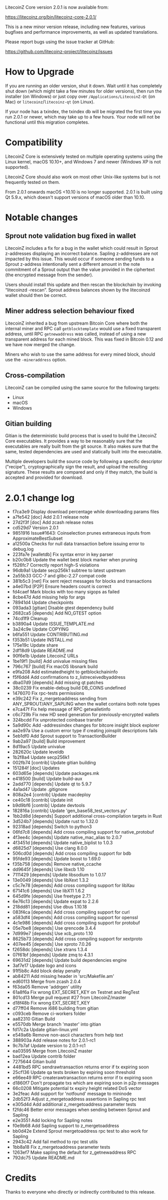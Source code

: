 LitecoinZ Core version 2.0.1 is now available from:

  <https://litecoinz.org/bin/litecoinz-core-2.0.1/>

This is a new minor version release, including new features, various bugfixes
and performance improvements, as well as updated translations.

Please report bugs using the issue tracker at GitHub:

  <https://github.com/litecoinz-project/litecoinz/issues>

How to Upgrade
==============

If you are running an older version, shut it down. Wait until it has completely
shut down (which might take a few minutes for older versions), then run the
installer (on Windows) or just copy over `/Applications/LitecoinZ-Qt` (on Mac)
or `litecoinz`/`litecoinz-qt` (on Linux).

If your node has a txindex, the txindex db will be migrated the first time you
run 2.0.1 or newer, which may take up to a few hours. Your node will not be
functional until this migration completes.

Compatibility
==============

LitecoinZ Core is extensively tested on multiple operating systems using
the Linux kernel, macOS 10.10+, and Windows 7 and newer (Windows XP is not supported).

LitecoinZ Core should also work on most other Unix-like systems but is not
frequently tested on them.

From 2.0.1 onwards macOS <10.10 is no longer supported. 2.0.1 is built using Qt 5.9.x, which doesn't
support versions of macOS older than 10.10.

Notable changes
===============

Sprout note validation bug fixed in wallet
------------------------------------------
LitecoinZ includes a fix for a bug in the wallet which could result in Sprout
z-addresses displaying an incorrect balance. Sapling z-addresses are not
impacted by this issue. This would occur if someone sending funds to a Sprout
z-address intentionally sent a different amount in the note commitment of a
Sprout output than the value provided in the ciphertext (the encrypted message
from the sender).

Users should install this update and then rescan the blockchain by invoking
“litecoinzd -rescan”. Sprout address balances shown by the litecoinzd wallet should
then be correct.

Miner address selection behaviour fixed
---------------------------------------
LitecoinZ inherited a bug from upstream Bitcoin Core where both the internal miner
and RPC call `getblocktemplate` would use a fixed transparent address, until RPC
`getnewaddress` was called, instead of using a new transparent address for each
mined block.  This was fixed in Bitcoin 0.12 and we have now merged the change.

Miners who wish to use the same address for every mined block, should use the
`-mineraddress` option.

Cross-compilation
-----------------
LitecoinZ can be compiled using the same source for the following targets:
* Linux
* macOS
* Windows

Gitian building
---------------
Gitian is the deterministic build process that is used to build the LitecoinZ
Core executables. It provides a way to be reasonably sure that the
executables are really built from the git source. It also makes sure that
the same, tested dependencies are used and statically built into the executable.

Multiple developers build the source code by following a specific descriptor
("recipe"), cryptographically sign the result, and upload the resulting signature.
These results are compared and only if they match, the build is accepted and provided
for download.

2.0.1 change log
=================

- f7ca3e9 Display download percentage while downloading params files
- a7fe542 [doc] Add 2.0.1 release note
- 27d2f3f [doc] Add zcash release notes
- cd529d7 Version 2.0.1
- 9851916 Issue#1643: Coinselection prunes extraneous inputs from ApproximateBestSubset
- a12500a Checks for null data transaction before issuing error to debug.log
- 223fa7e [walletdb] Fix syntax error in key parser
- b20c0b8 Update the wallet best block marker when pruning
- f526fc7 Correctly report high-S violations
- 96db9a1 Update secp256k1 subtree to latest upstream
- 2a55b33 GCC-7 and glibc-2.27 compat code
- 381b5c3 [net] Fix sent reject messages for blocks and transactions
- a4e07bd [P2P] Ensure headers count is correct
- fd4caef Mark blocks with too many sigops as failed
- 8cbe47d Add missing help for args
- 78941d4 Update checkpoints
- 093ada3 [gitian] Disable gtest dependency build
- 2682ca5 [depends] Add NO_GTEST option
- 74cd1f9 Cleanup
- b3890a4 Update ISSUE_TEMPLATE.md
- 3a24c9e Update COPYING
- b6fa551 Update CONTRIBUTING.md
- f353b51 Update INSTALL.md
- 175e19c Update share
- 2df18d9 Update README.md
- 90f6e1b Update LitecoinZ URLs
- 1be19f1 [build] Add univalue missing files
- 796c767 [build] Fix macOS libsnark build
- e9fa208 Add estimatedheight to getblockchaininfo
- f5f6dd4 Add confirmations to z_listreceivedbyaddress
- dba07d9 [depends] Add missing qt patches
- 38c0239 Fix enable-debug build DB_COINS undefined
- 1476070 Fix rpc-tests permissions
- e39c242 Fix z_mergetoaddress sending from ANY_SPROUT/ANY_SAPLING when the wallet contains both note types
- e7ca47f Fix help message of RPC getwalletinfo
- c6c729b Fix new HD seed generation for previously-encrypted wallets
- 324bcdd Fix unprotected coinbase transfer
- 5a9d90c Add -addressindex changes for bitcore insight block explorer
- aa2e97a Use a custom error type if creating joinsplit descriptions fails
- 5eb1df0 Add Sprout support to TransactionBuilder
- 9ab2a97 [build] Build improvement
- 8d19ac5 Update univalue
- 282620c Update leveldb
- 1b2f8a4 Update secp256k1
- 002fb74 [contrib] Update gitian building
- 151284f [doc] Updates
- 603d65e [depends] Update packages.mk
- e418500 [build] Update build-aux
- 2add770 [depends] Update qt to 5.9.7
- 4a1ad47 Update .gitignore
- 808a2e4 [contrib] Update macdeploy
- ce40c18 [contrib] Update init
- b9d9bf6 [contrib] Update devtools
- 182816a [contrib] Update 'gen_base58_test_vectors.py'
- 1bb2d8d [depends] Support additional cross-compilation targets in Rust
- 3d524b7 [depends] Update rust to 1.32.0
- 92318ad [depends] Switch to python3
- 06fd7c8 [depends] Add cross compiling support for native_protobuf
- 4f3ee4c [depends] Update native_mac_alias to 2.0.7
- 4f3451d [depends] Update native_biplist to 1.0.3
- d6825d7 [depends] Use clang 8.0.0
- 506cd0d [depends] Add cross compiling support for bdb
- 95fde93 [depends] Update boost to 1.69.0
- f35b758 [depends] Remove native_ccache
- dd9645f [depends] Use libxcb 1.10
- 7111429 [depends] Update libsodium to 1.0.17
- 13e0049 [depends] Use libXext 1.3.2
- c5c7e78 [depends] Add cross compiling support for libXau
- 67141c6 [depends] Use libX11 1.6.2
- 645d9fe [depends] Use freetype 2.7.1
- 6e76c13 [depends] Update expat to 2.2.6
- 218dd81 [depends] Use dbus 1.10.18
- 083f4ca [depends] Add cross compiling support for curl
- a583df4 [depends] Add cross compiling support for openssl
- 4c1e986 [depends] Add cross compiling support for protobuf
- 05e7be8 [depends] Use qrencode 3.4.4
- 7d999e7 [depends] Use xcb_proto 1.10
- 8625b73 [depends] Add cross compiling support for xextproto
- 407ee45 [depends] Use xproto 7.0.26
- f2658dc [depends] Use xtrans 1.3.4
- 07f61bf [depends] Update zmq to 4.3.1
- 69631d2 [depends] Update build dependencies engine
- 3af7e17 Update logo and icons
- 91f5b8c Add block delay penalty
- ab84211 Add missing header in 'src/Makefile.am'
- ed60113 Merge from zcash 2.0.4
- f63da05 Remove 'addrgen' utility
- 61a8f6a Fix wrong EXT_SECRET_KEY on Testnet and RegTest
- 801cd13 Merge pull request #27 from LitecoinZ/master
- d18f48b Fix wrong EXT_SECRET_KEY
- d77ff04 Remove i686 building from gitian
- c093ceb Remove ci-workers folder
- aa82310 Gitian Build
- e5570db Merge branch 'master' into gitian
- fd17c2a Update gitian-linux.yml
- e549a6b Remove non-ascii characters from help text
- 388903a Add release notes for 2.0.1-rc1
- 9c7b7af Update version to 2.0.1-rc1
- ea03595 Merge from LitecoinZ master
- bad12ea Update contrib folder
- 7275644 Gitian build
- 4481bd5 RPC sendrawtransaction returns error if tx expiring soon
- 25cf136 Update qa tests broken by expiring soon threshold
- e66ee49 RPC createrawtransaction returns error if tx expiring soon
- d1860f7 Don't propagate txs which are expiring soon in p2p messages
- 66c0208 Mitigate potential tx expiry height related DoS vector
- 3e2feac Add support for 'notfound' message to mininode
- 2db52f3 Adjust z_mergetoaddress assertions in Sapling rpc test
- e305d4d Add additional z_mergetoaddress parameter tests
- f2fdc46 Better error messages when sending between Sprout and Sapling
- e2e3551 Add locking for Sapling notes
- f0e9b68 Add Sapling support to z_mergetoaddress
- bb0d42e Extend Sprout mergetoaddress rpc test to also work for Sapling
- 2943c42 Add fail method to rpc test utils
- 1bb8a18 Fix z_mergetoaddress parameter tests
- 1263ef7 Make sapling the default for z_getnewaddress RPC
- 792dc75 Update README.md

Credits
=======

Thanks to everyone who directly or indirectly contributed to this release.
